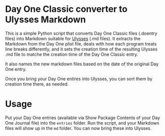 # Day One Classic converter to Ulysses Markdown

This is a simple Python script that converts Day One Classic files (.doentry files) into Markdown suitable for [Ulysses](https://www.ulyssesapp.com/) (.md files). It extracts the Markdown from the Day One plist file, deals with how each program treats line breaks differently, and it sets the creation time of the resulting Ulysses .md file to matche the creation time of the Day One Classic entry.

It also names the new markdown files based on the date of the original Day One entry.

Once you bring your Day One entires into Ulysses, you can sort them by creation time there, as needed.

# Usage

Put your Day One entries (available via Show Package Contents of your Day One Journal file) into the `entries` folder. Run the script, and your Markdown files will show up in the `md` folder. You can now bring these into Ulysses.

